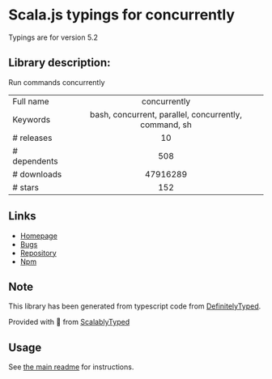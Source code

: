 
# Scala.js typings for concurrently

Typings are for version 5.2

## Library description:
Run commands concurrently

|                    |                 |
| ------------------ | :-------------: |
| Full name          | concurrently |
| Keywords           | bash, concurrent, parallel, concurrently, command, sh |
| # releases         | 10 |
| # dependents       | 508 |
| # downloads        | 47916289 |
| # stars            | 152 |

## Links
- [Homepage](https://github.com/kimmobrunfeldt/concurrently#readme)
- [Bugs](https://github.com/kimmobrunfeldt/concurrently/issues)
- [Repository](https://github.com/kimmobrunfeldt/concurrently)
- [Npm](https://www.npmjs.com/package/concurrently)
    


## Note
This library has been generated from typescript code from [DefinitelyTyped](https://definitelytyped.org).

Provided with :purple_heart: from [ScalablyTyped](https://github.com/oyvindberg/ScalablyTyped)

## Usage
See [the main readme](../../readme.md) for instructions.


